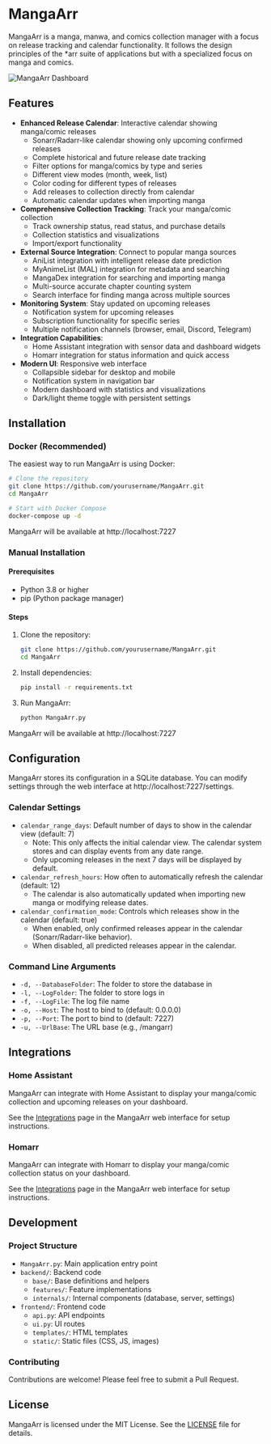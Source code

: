 # MangaArr

MangaArr is a manga, manwa, and comics collection manager with a focus on release tracking and calendar functionality. It follows the design principles of the *arr suite of applications but with a specialized focus on manga and comics.

![MangaArr Dashboard](frontend/static/img/screenshot.png)

## Features

- **Enhanced Release Calendar**: Interactive calendar showing manga/comic releases
  - Sonarr/Radarr-like calendar showing only upcoming confirmed releases
  - Complete historical and future release date tracking
  - Filter options for manga/comics by type and series
  - Different view modes (month, week, list)
  - Color coding for different types of releases
  - Add releases to collection directly from calendar
  - Automatic calendar updates when importing manga
- **Comprehensive Collection Tracking**: Track your manga/comic collection
  - Track ownership status, read status, and purchase details
  - Collection statistics and visualizations
  - Import/export functionality
- **External Source Integration**: Connect to popular manga sources
  - AniList integration with intelligent release date prediction
  - MyAnimeList (MAL) integration for metadata and searching
  - MangaDex integration for searching and importing manga
  - Multi-source accurate chapter counting system
  - Search interface for finding manga across multiple sources
- **Monitoring System**: Stay updated on upcoming releases
  - Notification system for upcoming releases
  - Subscription functionality for specific series
  - Multiple notification channels (browser, email, Discord, Telegram)
- **Integration Capabilities**: 
  - Home Assistant integration with sensor data and dashboard widgets
  - Homarr integration for status information and quick access
- **Modern UI**: Responsive web interface
  - Collapsible sidebar for desktop and mobile
  - Notification system in navigation bar
  - Modern dashboard with statistics and visualizations
  - Dark/light theme toggle with persistent settings

## Installation

### Docker (Recommended)

The easiest way to run MangaArr is using Docker:

```bash
# Clone the repository
git clone https://github.com/yourusername/MangaArr.git
cd MangaArr

# Start with Docker Compose
docker-compose up -d
```

MangaArr will be available at http://localhost:7227

### Manual Installation

#### Prerequisites

- Python 3.8 or higher
- pip (Python package manager)

#### Steps

1. Clone the repository:
   ```bash
   git clone https://github.com/yourusername/MangaArr.git
   cd MangaArr
   ```

2. Install dependencies:
   ```bash
   pip install -r requirements.txt
   ```

3. Run MangaArr:
   ```bash
   python MangaArr.py
   ```

MangaArr will be available at http://localhost:7227

## Configuration

MangaArr stores its configuration in a SQLite database. You can modify settings through the web interface at http://localhost:7227/settings.

### Calendar Settings

- `calendar_range_days`: Default number of days to show in the calendar view (default: 7)
  - Note: This only affects the initial calendar view. The calendar system stores and can display events from any date range.
  - Only upcoming releases in the next 7 days will be displayed by default.
- `calendar_refresh_hours`: How often to automatically refresh the calendar (default: 12)
  - The calendar is also automatically updated when importing new manga or modifying release dates.
- `calendar_confirmation_mode`: Controls which releases show in the calendar (default: true)
  - When enabled, only confirmed releases appear in the calendar (Sonarr/Radarr-like behavior).
  - When disabled, all predicted releases appear in the calendar.

### Command Line Arguments

- `-d, --DatabaseFolder`: The folder to store the database in
- `-l, --LogFolder`: The folder to store logs in
- `-f, --LogFile`: The log file name
- `-o, --Host`: The host to bind to (default: 0.0.0.0)
- `-p, --Port`: The port to bind to (default: 7227)
- `-u, --UrlBase`: The URL base (e.g., /mangarr)

## Integrations

### Home Assistant

MangaArr can integrate with Home Assistant to display your manga/comic collection and upcoming releases on your dashboard.

See the [Integrations](http://localhost:7227/integrations) page in the MangaArr web interface for setup instructions.

### Homarr

MangaArr can integrate with Homarr to display your manga/comic collection status on your dashboard.

See the [Integrations](http://localhost:7227/integrations) page in the MangaArr web interface for setup instructions.

## Development

### Project Structure

- `MangaArr.py`: Main application entry point
- `backend/`: Backend code
  - `base/`: Base definitions and helpers
  - `features/`: Feature implementations
  - `internals/`: Internal components (database, server, settings)
- `frontend/`: Frontend code
  - `api.py`: API endpoints
  - `ui.py`: UI routes
  - `templates/`: HTML templates
  - `static/`: Static files (CSS, JS, images)

### Contributing

Contributions are welcome! Please feel free to submit a Pull Request.

## License

MangaArr is licensed under the MIT License. See the [LICENSE](LICENSE) file for details.
